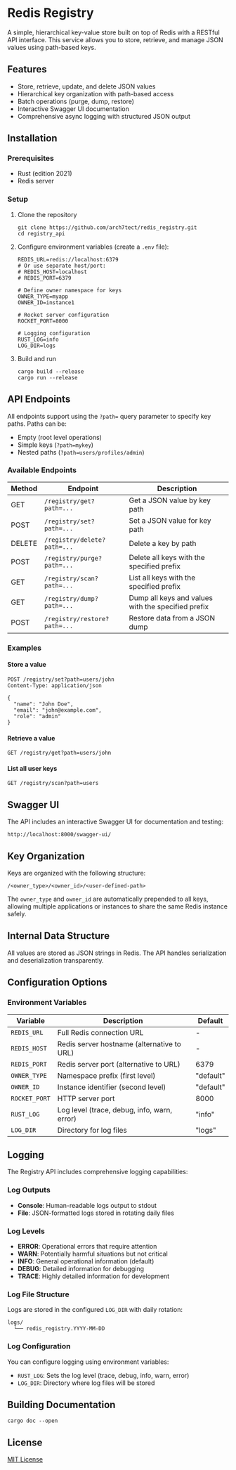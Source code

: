 # Redis Registry

A simple, hierarchical key-value store built on top of Redis with a RESTful API interface. This service allows you to store, retrieve, and manage JSON values using path-based keys.

## Features

- Store, retrieve, update, and delete JSON values
- Hierarchical key organization with path-based access
- Batch operations (purge, dump, restore)
- Interactive Swagger UI documentation
- Comprehensive async logging with structured JSON output

## Installation

### Prerequisites

- Rust (edition 2021)
- Redis server

### Setup

1. Clone the repository
   ```
   git clone https://github.com/arch7tect/redis_registry.git
   cd registry_api
   ```

2. Configure environment variables (create a `.env` file):
   ```
   REDIS_URL=redis://localhost:6379
   # Or use separate host/port:
   # REDIS_HOST=localhost
   # REDIS_PORT=6379
   
   # Define owner namespace for keys
   OWNER_TYPE=myapp
   OWNER_ID=instance1
   
   # Rocket server configuration
   ROCKET_PORT=8000
   
   # Logging configuration
   RUST_LOG=info
   LOG_DIR=logs
   ```

3. Build and run
   ```
   cargo build --release
   cargo run --release
   ```

## API Endpoints

All endpoints support using the `?path=` query parameter to specify key paths. Paths can be:
- Empty (root level operations)
- Simple keys (`?path=mykey`)
- Nested paths (`?path=users/profiles/admin`)

### Available Endpoints

| Method | Endpoint | Description |
|--------|----------|-------------|
| GET | `/registry/get?path=...` | Get a JSON value by key path |
| POST | `/registry/set?path=...` | Set a JSON value for key path |
| DELETE | `/registry/delete?path=...` | Delete a key by path |
| POST | `/registry/purge?path=...` | Delete all keys with the specified prefix |
| GET | `/registry/scan?path=...` | List all keys with the specified prefix |
| GET | `/registry/dump?path=...` | Dump all keys and values with the specified prefix |
| POST | `/registry/restore?path=...` | Restore data from a JSON dump |

### Examples

#### Store a value

```
POST /registry/set?path=users/john
Content-Type: application/json

{
  "name": "John Doe",
  "email": "john@example.com",
  "role": "admin"
}
```

#### Retrieve a value

```
GET /registry/get?path=users/john
```

#### List all user keys

```
GET /registry/scan?path=users
```

## Swagger UI

The API includes an interactive Swagger UI for documentation and testing:

```
http://localhost:8000/swagger-ui/
```

## Key Organization

Keys are organized with the following structure:

```
/<owner_type>/<owner_id>/<user-defined-path>
```

The `owner_type` and `owner_id` are automatically prepended to all keys, allowing multiple applications or instances to share the same Redis instance safely.

## Internal Data Structure

All values are stored as JSON strings in Redis. The API handles serialization and deserialization transparently.

## Configuration Options

### Environment Variables

| Variable | Description | Default |
|----------|-------------|---------|
| `REDIS_URL` | Full Redis connection URL | - |
| `REDIS_HOST` | Redis server hostname (alternative to URL) | - |
| `REDIS_PORT` | Redis server port (alternative to URL) | 6379 |
| `OWNER_TYPE` | Namespace prefix (first level) | "default" |
| `OWNER_ID` | Instance identifier (second level) | "default" |
| `ROCKET_PORT` | HTTP server port | 8000 |
| `RUST_LOG` | Log level (trace, debug, info, warn, error) | "info" |
| `LOG_DIR` | Directory for log files | "logs" |

## Logging

The Registry API includes comprehensive logging capabilities:

### Log Outputs

- **Console**: Human-readable logs output to stdout
- **File**: JSON-formatted logs stored in rotating daily files

### Log Levels

- **ERROR**: Operational errors that require attention
- **WARN**: Potentially harmful situations but not critical
- **INFO**: General operational information (default)
- **DEBUG**: Detailed information for debugging
- **TRACE**: Highly detailed information for development

### Log File Structure

Logs are stored in the configured `LOG_DIR` with daily rotation:
```
logs/
  └── redis_registry.YYYY-MM-DD
```

### Log Configuration

You can configure logging using environment variables:

- `RUST_LOG`: Sets the log level (trace, debug, info, warn, error)
- `LOG_DIR`: Directory where log files will be stored

## Building Documentation

```
cargo doc --open
```

## License

[MIT License](LICENSE)